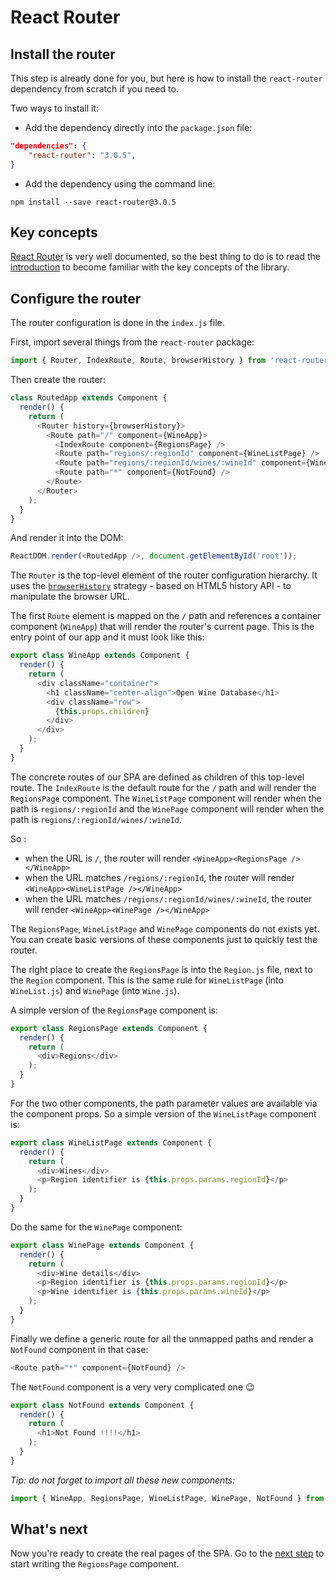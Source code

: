 # React Router

## Install the router

This step is already done for you, but here is how to install the `react-router` dependency from scratch if you need to.

Two ways to install it:

* Add the dependency directly into the `package.json` file:
```json
"dependencies": {
    "react-router": "3.0.5",
}
```

* Add the dependency using the command line:
```
npm install --save react-router@3.0.5
```

## Key concepts

[React Router](https://github.com/ReactTraining/react-router/) is very well documented, so the best thing to do is to read the [introduction](https://github.com/ReactTraining/react-router/blob/master/docs/Introduction.md) to become familiar with the key concepts of the library.

## Configure the router

The router configuration is done in the `index.js` file.

First, import several things from the `react-router` package:

```javascript
import { Router, IndexRoute, Route, browserHistory } from 'react-router'
```

Then create the router:

```javascript
class RoutedApp extends Component {
  render() {
    return (
      <Router history={browserHistory}>
        <Route path="/" component={WineApp}>
          <IndexRoute component={RegionsPage} />
          <Route path="regions/:regionId" component={WineListPage} />
          <Route path="regions/:regionId/wines/:wineId" component={WinePage} />
          <Route path="*" component={NotFound} />
        </Route>
      </Router>
    );
  }
}
```

And render it into the DOM:

```javascript
ReactDOM.render(<RoutedApp />, document.getElementById('root'));
```


The `Router` is the top-level element of the router configuration hierarchy. It uses the [`browserHistory`](https://github.com/ReactTraining/react-router/blob/master/docs/guides/Histories.md#browserhistory) strategy - based on HTML5 history API - to manipulate the browser URL.

The first `Route` element is mapped on the `/` path and references a container component (`WineApp`) that will render the router's current page.
This is the entry point of our app and it must look like this:

```javascript
export class WineApp extends Component {
  render() {
    return (
      <div className="container">
        <h1 className="center-align">Open Wine Database</h1>
        <div className="row">
          {this.props.children}
        </div>
      </div>
    );
  }
}
```

The concrete routes of our SPA are defined as children of this top-level route. The `IndexRoute` is the default route for the `/` path and will render the `RegionsPage` component. The `WineListPage` component will render when the path is `regions/:regionId` and the `WinePage` component will render when the path is `regions/:regionId/wines/:wineId`.

So :
* when the URL is `/`, the router will render `<WineApp><RegionsPage /></WineApp>`
* when the URL matches `/regions/:regionId`, the router will render `<WineApp><WineListPage /></WineApp>`
* when the URL matches `/regions/:regionId/wines/:wineId`, the router will render `<WineApp><WinePage /></WineApp>`

The `RegionsPage`, `WineListPage` and `WinePage` components do not exists yet. You can create basic versions of these components just to quickly test the router.

The right place to create the `RegionsPage` is into the `Region.js` file, next to the `Region` component. This is the same rule for `WineListPage` (into `WineList.js`) and `WinePage` (into `Wine.js`).

A simple version of the `RegionsPage` component is:

```javascript
export class RegionsPage extends Component {
  render() {
    return (
      <div>Regions</div>
    );
  }
}
```

For the two other components, the path parameter values are available via the component props. So a simple version of the `WineListPage` component is:

```javascript
export class WineListPage extends Component {
  render() {
    return (
      <div>Wines</div>
      <p>Region identifier is {this.props.params.regionId}</p>
    );
  }
}
```

Do the same for the `WinePage` component:
```javascript
export class WinePage extends Component {
  render() {
    return (
      <div>Wine details</div>
      <p>Region identifier is {this.props.params.regionId}</p>
      <p>Wine identifier is {this.props.params.wineId}</p>
    );
  }
}
```

Finally we define a generic route for all the unmapped paths and render a `NotFound` component in that case:

```javascript
<Route path="*" component={NotFound} />
```

The `NotFound` component is a very very complicated one :wink:

```javascript
export class NotFound extends Component {
  render() {
    return (
      <h1>Not Found !!!!</h1>
    );
  }
}
```

*Tip: do not forget to import all these new components:*
```javascript
import { WineApp, RegionsPage, WineListPage, WinePage, NotFound } from './components';
```

## What's next

Now you're ready to create the real pages of the SPA.
Go to the [next step](./2-regions-page.md) to start writing the `RegionsPage` component.
